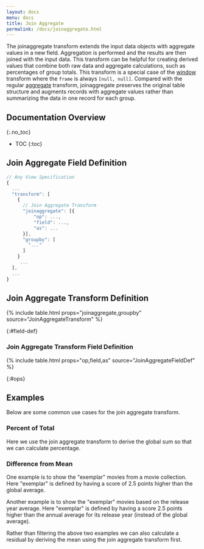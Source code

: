 ```yaml
---
layout: docs
menu: docs
title: Join Aggregate
permalink: /docs/joinaggregate.html
---
```


The joinaggregate transform extends the input data objects with aggregate values in a new field. Aggregation is performed and the results are then joined with the input data. This transform can be helpful for creating derived values that combine both raw data and aggregate calculations, such as percentages of group totals. This transform is a special case of the [window](window.html) transform where the `frame` is always `[null, null]`. Compared with the regular [aggregate](aggregate.html) transform, joinaggregate preserves the original table structure and augments records with aggregate values rather than summarizing the data in one record for each group.

<!--prettier-ignore-start-->
## Documentation Overview
{:.no_toc}

- TOC
{:toc}

<!--prettier-ignore-end-->

## Join Aggregate Field Definition

```js
// Any View Specification
{
  ...
  "transform": [
    {
      // Join Aggregate Transform
      "joinaggregate": [{
          "op": ...,
          "field": ...,
          "as": ...
      }],
      "groupby": [
        "..."
      ]
    }
     ...
  ],
  ...
}
```

## Join Aggregate Transform Definition

{% include table.html props="joinaggregate,groupby" source="JoinAggregateTransform" %}

{:#field-def}

### Join Aggregate Transform Field Definition

{% include table.html props="op,field,as" source="JoinAggregateFieldDef" %}

{:#ops}

## Examples

Below are some common use cases for the join aggregate transform.

### Percent of Total

Here we use the join aggregate transform to derive the global sum so that we can calculate percentage.

<div class="vl-example" data-name="joinaggregate_percent_of_total"></div>

### Difference from Mean

One example is to show the "exemplar" movies from a movie collection. Here "exemplar" is defined by having a score of 2.5 points higher than the global average.

<div class="vl-example" data-name="joinaggregate_mean_difference"></div>

Another example is to show the "exemplar" movies based on the release year average. Here "exemplar" is defined by having a score 2.5 points higher than the annual average for its release year (instead of the global average).

<div class="vl-example" data-name="joinaggregate_mean_difference_by_year"></div>

Rather than filtering the above two examples we can also calculate a residual by deriving the mean using the join aggregate transform first.

<div class="vl-example" data-name="joinaggregate_residual_graph"></div>
